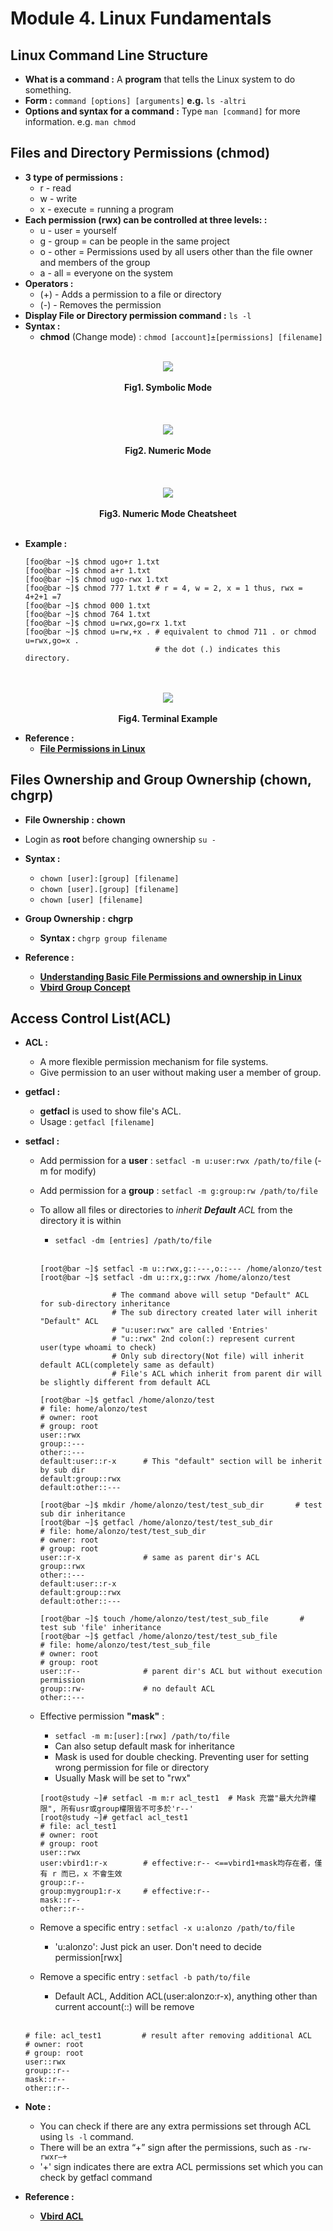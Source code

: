 # Module **4.**  Linux Fundamentals

## Linux Command Line Structure
  * __What is a command :__ A __program__ that tells the Linux system to do something.
  * __Form :__ `command [options] [arguments]` __e.g.__ `ls -altri`
  * __Options and syntax for a command :__ Type `man [command]` for more information. e.g. `man chmod`
  
## Files and Directory Permissions (chmod)
  * __3 type of permissions :__
    * r - read
    * w - write
    * x - execute = running a program
  * __Each permission (rwx) can be controlled at three levels:  :__
    * u - user = yourself
    * g - group = can be people in the same project
    * o - other = Permissions used by all users other than the file owner and members of the group
    * a - all = everyone on the system
  * __Operators :__
    * (+) - Adds a permission to a file or directory
    * (-) - Removes the permission
  * __Display File or Directory permission command :__ `ls -l`
  * __Syntax :__ 
    * __chmod__ (Change mode) : `chmod [account]±[permissions] [filename]`<br></br>
  
<div align=center>

<img src="https://www.guru99.com/images/permission(1).png"/><br></br>
<b>Fig1. Symbolic Mode</b><br></br><br></br>
<img src="https://www.guru99.com/images/FilePermissions(1).png"/><br></br>
<b>Fig2. Numeric Mode</b><br></br><br></br>
<img src="https://github.com/alonzo3569/Linux/blob/master/Img/M4_File_permission_numeric_cheatsheet.PNG"/><br></br>
<b>Fig3. Numeric Mode Cheatsheet</b><br></br>

</div>

  * __Example :__
    ```console
    [foo@bar ~]$ chmod ugo+r 1.txt
    [foo@bar ~]$ chmod a+r 1.txt
    [foo@bar ~]$ chmod ugo-rwx 1.txt
    [foo@bar ~]$ chmod 777 1.txt # r = 4, w = 2, x = 1 thus, rwx = 4+2+1 =7
    [foo@bar ~]$ chmod 000 1.txt
    [foo@bar ~]$ chmod 764 1.txt
    [foo@bar ~]$ chmod u=rwx,go=rx 1.txt
    [foo@bar ~]$ chmod u=rw,+x . # equivalent to chmod 711 . or chmod u=rwx,go=x . 
                                 # the dot (.) indicates this directory.
    ```
    
<div align=center>

<br></br>
<img src="https://github.com/alonzo3569/Linux/blob/master/Img/M4_File_permission.PNG"/><br></br>
<b>Fig4. Terminal Example</b>

</div>

  * __Reference :__
    * [__File Permissions in Linux__][0]
    
[0]: https://www.guru99.com/file-permissions.html

## Files Ownership and Group Ownership (chown, chgrp)
 * __File Ownership :__ **chown**
 * Login as **root** before changing ownership `su -`
 * __Syntax :__ 
   * `chown [user]:[group] [filename]`
   * `chown [user].[group] [filename]`
   * `chown [user] [filename]`
 * __Group Ownership :__ **chgrp**
   * __Syntax :__ `chgrp group filename`

 * __Reference :__
    * [__Understanding Basic File Permissions and ownership in Linux__][1]
    * [__Vbird Group Concept__][2]
    
[1]: https://www.thegeekdiary.com/understanding-basic-file-permissions-and-ownership-in-linux/
[2]: http://linux.vbird.org/linux_basic/0210filepermission.php#UserandGroup

## Access Control List(ACL)
  * __ACL :__ 
    * A more flexible permission mechanism for file systems.
    * Give permission to an user without making user a member of group.
  * __getfacl :__   
    * **getfacl** is used to show file's ACL.
    * Usage : `getfacl [filename]` 
  * __setfacl :__ 
    * Add permission for a __user__ : `setfacl -m u:user:rwx /path/to/file` (-m for modify)
    * Add permission for a __group__ : `setfacl -m g:group:rw /path/to/file`
    * To allow all files or directories to _inherit **Default** ACL_ from the directory it is within
      * `setfacl -dm [entries] /path/to/file`<br></br>
      ```console
      [root@bar ~]$ setfacl -m u::rwx,g::---,o::--- /home/alonzo/test
      [root@bar ~]$ setfacl -dm u::rx,g::rwx /home/alonzo/test
      
                      # The command above will setup "Default" ACL for sub-directory inheritance
                      # The sub directory created later will inherit "Default" ACL
                      # "u:user:rwx" are called 'Entries'
                      # "u::rwx" 2nd colon(:) represent current user(type whoami to check)
                      # Only sub directory(Not file) will inherit default ACL(completely same as default)
                      # File's ACL which inherit from parent dir will be slightly different from default ACL
                      
      [root@bar ~]$ getfacl /home/alonzo/test
      # file: home/alonzo/test
      # owner: root
      # group: root
      user::rwx
      group::---
      other::---
      default:user::r-x      # This "default" section will be inherit by sub dir
      default:group::rwx
      default:other::---
      
      [root@bar ~]$ mkdir /home/alonzo/test/test_sub_dir       # test sub dir inheritance
      [root@bar ~]$ getfacl /home/alonzo/test/test_sub_dir 
      # file: home/alonzo/test/test_sub_dir 
      # owner: root
      # group: root
      user::r-x              # same as parent dir's ACL
      group::rwx
      other::---
      default:user::r-x      
      default:group::rwx
      default:other::---
      
      [root@bar ~]$ touch /home/alonzo/test/test_sub_file       # test sub 'file' inheritance
      [root@bar ~]$ getfacl /home/alonzo/test/test_sub_file
      # file: home/alonzo/test/test_sub_file
      # owner: root
      # group: root
      user::r--              # parent dir's ACL but without execution permission
      group::rw-             # no default ACL
      other::---
      ```
    * Effective permission __"mask"__ : 
      * `setfacl -m m:[user]:[rwx] /path/to/file`
      * Can also setup default mask for inheritance
      * Mask is used for double checking. Preventing user for setting wrong permission for file or directory
      * Usually Mask will be set to "rwx"
      
      ```console
      [root@study ~]# setfacl -m m:r acl_test1  # Mask 充當"最大允許權限", 所有usr或group權限皆不可多於'r--'
      [root@study ~]# getfacl acl_test1
      # file: acl_test1
      # owner: root
      # group: root
      user::rwx
      user:vbird1:r-x        # effective:r-- <==vbird1+mask均存在者，僅有 r 而已，x 不會生效
      group::r--             
      group:mygroup1:r-x     # effective:r-- 
      mask::r--
      other::r--
      ```
    * Remove a specific entry : `setfacl -x u:alonzo /path/to/file`
      * 'u:alonzo': Just pick an user. Don't need to decide permission[rwx]
    * Remove a specific entry : `setfacl -b path/to/file` 
      * Default ACL, Addition ACL(user:alonzo:r-x), anything other than current account(::) will be remove<br></br>

    ```console
    # file: acl_test1         # result after removing additional ACL
    # owner: root
    # group: root
    user::rwx
    group::r--             
    mask::r--
    other::r--
    ```
 * __Note :__
   * You can check if there are any extra permissions set through ACL using `ls -l` command.
   * There will be an extra “+” sign after the permissions, such as `-rw-rwxr–+`
   * '+' sign indicates there are extra ACL permissions set which you can check by getfacl command

 * __Reference :__
    * [__Vbird ACL__][3]
    
[3]: http://linux.vbird.org/linux_basic/0410accountmanager.php#acl_talk_cmd
    
